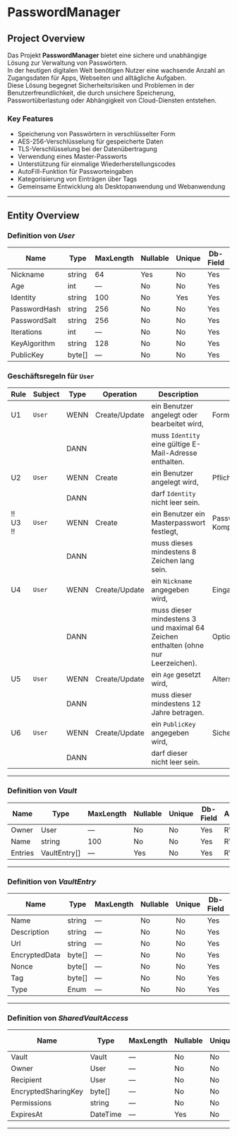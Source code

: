 ﻿# PasswordManager

## Project Overview


Das Projekt **PasswordManager** bietet eine sichere und unabhängige Lösung zur Verwaltung von Passwörtern.  
In der heutigen digitalen Welt benötigen Nutzer eine wachsende Anzahl an Zugangsdaten für Apps, Webseiten und alltägliche Aufgaben.  
Diese Lösung begegnet Sicherheitsrisiken und Problemen in der Benutzerfreundlichkeit, die durch unsichere Speicherung, Passwortüberlastung oder Abhängigkeit von Cloud-Diensten entstehen.

### Key Features

- Speicherung von Passwörtern in verschlüsselter Form
- AES-256-Verschlüsselung für gespeicherte Daten
- TLS-Verschlüsselung bei der Datenübertragung
- Verwendung eines Master-Passworts
- Unterstützung für einmalige Wiederherstellungscodes
- AutoFill-Funktion für Passworteingaben
- Kategorisierung von Einträgen über Tags
- Gemeinsame Entwicklung als Desktopanwendung und Webanwendung


---

## Entity Overview

### Definition von ***User***

| Name         | Type    | MaxLength | Nullable | Unique | Db-Field | Access |
|--------------|---------|-----------|----------|--------|----------|--------|
| Nickname     | string  | 64        | Yes      | No     | Yes      | RW     |
| Age          | int     | —         | No       | No     | Yes      | RW     |
| Identity     | string  | 100       | No       | Yes    | Yes      | RW     |
| PasswordHash | string  | 256       | No       | No     | Yes      | RW     |
| PasswordSalt | string  | 256       | No       | No     | Yes      | RW     |
| Iterations   | int     | —         | No       | No     | Yes      | RW     |
| KeyAlgorithm | string  | 128       | No       | No     | Yes      | RW     |
| PublicKey    | byte[]  | —         | No       | No     | Yes      | RW     |

### Geschäftsregeln für `User`

| Rule | Subject | Type | Operation     | Description                                                                                       | Note                  |
|------|---------|------|---------------|---------------------------------------------------------------------------------------------------|-----------------------|
| U1   | `User`  | WENN | Create/Update | ein Benutzer angelegt oder bearbeitet wird,                                                       | Formatprüfung         |
|      |         | DANN |               | muss `Identity` eine gültige E-Mail-Adresse enthalten.                                            |                       |
| U2   | `User`  | WENN | Create        | ein Benutzer angelegt wird,                                                                       | Pflichtfeld           |
|      |         | DANN |               | darf `Identity` nicht leer sein.                                                                  |                       |
|!! U3 !!    | `User`  | WENN | Create        | ein Benutzer ein Masterpasswort festlegt,                                                         | Passwort-Komplexität  |
|      |         | DANN |               | muss dieses mindestens 8 Zeichen lang sein.   
| U4   | `User`  | WENN | Create/Update | ein `Nickname` angegeben wird,                                                                   | Eingabekonsistenz     |
|      |         | DANN |               | muss dieser mindestens 3 und maximal 64 Zeichen enthalten (ohne nur Leerzeichen).                | Optionales Feld       |
| U5   | `User`  | WENN | Create/Update | ein `Age` gesetzt wird,                                                                           | Altersfreigabe        |
|      |         | DANN |               | muss dieser mindestens 12 Jahre betragen.                                                        |                       |
| U6   | `User`  | WENN | Create/Update | ein `PublicKey` angegeben wird,                                                                   | Sicherheit             |
|      |         | DANN |               | darf dieser nicht leer sein.                                                                     |                       |        

---

### Definition von ***Vault***

| Name    | Type        | MaxLength | Nullable | Unique | Db-Field | Access |
|---------|-------------|-----------|----------|--------|----------|--------|
| Owner   | User        | —         | No       | No     | Yes      | RW     |
| Name    | string      | 100       | No       | No     | Yes      | RW     |
| Entries | VaultEntry[]| —         | Yes      | No     | Yes      | RW     |

---

### Definition von ***VaultEntry***

| Name          | Type    | MaxLength | Nullable | Unique | Db-Field | Access |
|---------------|---------|-----------|----------|--------|----------|--------|
| Name          | string  | —         | No       | No     | Yes      | RW     |
| Description   | string  | —         | No       | No     | Yes      | RW     |
| Url           | string  | —         | No       | No     | Yes      | RW     |
| EncryptedData | byte[]  | —         | No       | No     | Yes      | RW     |
| Nonce         | byte[]  | —         | No       | No     | Yes      | RW     |
| Tag           | byte[]  | —         | No       | No     | Yes      | RW     |
| Type          | Enum    | —         | No       | No     | Yes      | RW     |

---

### Definition von ***SharedVaultAccess***

| Name                | Type     | MaxLength | Nullable | Unique | Db-Field | Access |
|---------------------|----------|-----------|----------|--------|----------|--------|
| Vault               | Vault    | —         | No       | No     | Yes      | RW     |
| Owner               | User     | —         | No       | No     | Yes      | RW     |
| Recipient           | User     | —         | No       | No     | Yes      | RW     |
| EncryptedSharingKey | byte[]   | —         | No       | No     | Yes      | RW     |
| Permissions         | string   | —         | No       | No     | Yes      | RW     |
| ExpiresAt           | DateTime | —         | Yes      | No     | Yes      | RW     |

---